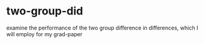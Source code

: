 # two-group-did
examine the performance of the two group difference in differences, which I will employ for my grad-paper
